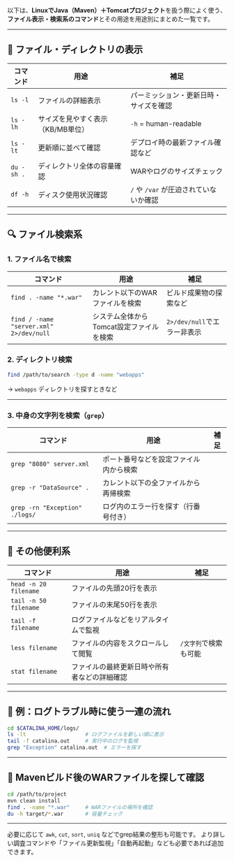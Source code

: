 以下は、**LinuxでJava（Maven）＋Tomcatプロジェクト**を扱う際によく使う、**ファイル表示・検索系のコマンド**とその用途を用途別にまとめた一覧です。

---

## 📄 ファイル・ディレクトリの表示

| コマンド       | 用途                  | 補足                        |
| ---------- | ------------------- | ------------------------- |
| `ls -l`    | ファイルの詳細表示           | パーミッション・更新日時・サイズを確認       |
| `ls -lh`   | サイズを見やすく表示（KB/MB単位） | `-h` = human-readable     |
| `ls -lt`   | 更新順に並べて確認           | デプロイ時の最新ファイル確認など          |
| `du -sh .` | ディレクトリ全体の容量確認       | WARやログのサイズチェック            |
| `df -h`    | ディスク使用状況確認          | `/` や `/var` が圧迫されていないか確認 |

---

## 🔍 ファイル検索系

### 1. ファイル名で検索

| コマンド                                    | 用途                      | 補足                   |
| --------------------------------------- | ----------------------- | -------------------- |
| `find . -name "*.war"`                  | カレント以下のWARファイルを検索       | ビルド成果物の探索など          |
| `find / -name "server.xml" 2>/dev/null` | システム全体からTomcat設定ファイルを検索 | `2>/dev/null`でエラー非表示 |

### 2. ディレクトリ検索

```bash
find /path/to/search -type d -name "webapps"
```

→ `webapps` ディレクトリを探すときなど

---

### 3. 中身の文字列を検索（`grep`）

| コマンド                           | 用途                  | 補足 |
| ------------------------------ | ------------------- | -- |
| `grep "8080" server.xml`       | ポート番号などを設定ファイル内から検索 |    |
| `grep -r "DataSource" .`       | カレント以下の全ファイルから再帰検索  |    |
| `grep -rn "Exception" ./logs/` | ログ内のエラー行を探す（行番号付き）  |    |

---

## 🧰 その他便利系

| コマンド                  | 用途                     | 補足           |
| --------------------- | ---------------------- | ------------ |
| `head -n 20 filename` | ファイルの先頭20行を表示          |              |
| `tail -n 50 filename` | ファイルの末尾50行を表示          |              |
| `tail -f filename`    | ログファイルなどをリアルタイムで監視     |              |
| `less filename`       | ファイルの内容をスクロールして閲覧      | `/文字列`で検索も可能 |
| `stat filename`       | ファイルの最終更新日時や所有者などの詳細確認 |              |

---

## 📁 例：ログトラブル時に使う一連の流れ

```bash
cd $CATALINA_HOME/logs/
ls -lt                   # ログファイルを新しい順に表示
tail -f catalina.out     # 実行中のログを監視
grep "Exception" catalina.out  # エラーを探す
```

---

## 🔄 Mavenビルド後のWARファイルを探して確認

```bash
cd /path/to/project
mvn clean install
find . -name "*.war"     # WARファイルの場所を確認
du -h target/*.war       # 容量チェック
```

---

必要に応じて `awk`, `cut`, `sort`, `uniq` などでgrep結果の整形も可能です。
より詳しい調査コマンドや「ファイル更新監視」「自動再起動」なども必要であれば追加できます。
